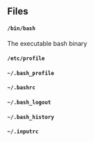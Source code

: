 ## Files
#### `/bin/bash`
The executable bash binary
#### `/etc/profile`

####  `~/.bash_profile`

####  `~/.bashrc`

#### `~/.bash_logout`

#### `~/.bash_history`

####  `~/.inputrc`

